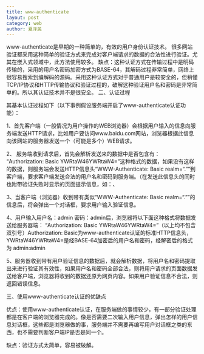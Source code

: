 ```yaml
---
title: www-authenticate
layout: post
category: web
author: 夏泽民
---
```

www-authenticate是早期的一种简单的，有效的用户身份认证技术。 
很多网站验证都采用这种简单的验证方式来完成对客户端请求的数据的合法性进行验证。尤其在嵌入式领域中，此方法使用较多。 
缺点：这种认证方式在传输过程中是明码传输的，采用的用户名密码加密方式为BASE-64，其解码过程非常简单，网络上很容易搜索到编解码的源码。采用这种认证方式对于普通用户是较安全的，但稍懂TCP/IP协议和HTTP传输协议和验证过程的，破解这种验证用户名和密码是非常简单的。所以其认证技术并不是很安全。 
二、认证过程

其基本认证过程如下（以下事例假设服务端开启了www-authenticate认证功能）：

1、首先客户端（一般情况为用户操作的WEB浏览器）会根据用户输入的信息向服务端发送HTTP请求，比如用户要访问www.baidu.com网站，浏览器根据此信息向该网站的服务器发送一个（可能是多个）WEB请求。

2、 服务端收到请求后，首先会解析发送来的数据中是否包含有： 
“Authorization: Basic YWRtaW46YWRtaW4=”这种格式的数据，如果没有这样的数据，则服务端会发送HTTP信息头“WWW-Authenticate: Basic realm=“.””到客户端，要求客户端发送合法的用户名和密码到服务端。（在发送此信息头的同时也附带验证失败时显示的页面提示信息，如：、



3、当客户端（浏览器）收到带有类似“WWW-Authenticate: Basic realm=“.””的信息后，将会弹出一个对话框，要求用户输入验证信息。

 


4、用户输入用户名：admin 密码：admin后，浏览器将以下面这种格式将数据发送给服务器端： 
“Authorization: Basic YWRtaW46YWRtaW4=”（以上均不包含双引号）Authorization: Basic为www-authenticate认证的标准HTTP信息头，YWRtaW46YWRtaW4=是经BASE-64加密后的用户名和密码，经解密后的格式为 admin:admin

5、服务器收到带有用户验证信息的数据后，就会解析数据，将用户名和密码提取出来进行验证其有效性，如果用户名和密码全部合法，则将用户请求的页面数据发送给客户端，浏览器将收到的数据还原为网页内容。如果用户验证信息不合法，则返回错误信息。

三、使用www-authenticate认证的优缺点

优点：使用www-authenticate认证，在服务端做的事情较少，有一部分验证处理都是在客户端的浏览器完成的。像是否需要二次输入用户信息，弹出怎样的用户信息对话框，这些都是浏览器做的事，服务端并不需要再编写用户对话框之类的东西，也不需要判断客户端IP是否是同一个。

缺点：验证方式太简单，容易被破解。
<!-- more -->
